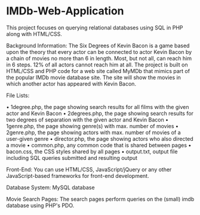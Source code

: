 # IMDb-Web-Application


This project focuses on querying relational databases using SQL in PHP along with HTML/CSS.

Background Information:
The Six Degrees of Kevin Bacon is a game based upon the theory that every actor can be connected to actor Kevin Bacon by a chain of movies no more than 6 in length. Most, but not all, can reach him in 6 steps. 12% of all actors cannot reach him at all.
The project is built on HTML/CSS and PHP code for a web site called MyMDb that mimics part of the popular IMDb movie database site. The site will show the movies in which another actor has appeared with Kevin Bacon.

File Lists:

•	1degree.php, the page showing search results for all films with the given actor and Kevin Bacon
•	2degrees.php, the page showing search results for two degrees of separation with the given actor and Kevin Bacon
•	1genre.php, the page showing genre(s) with max. number of movies
•	2genre.php, the page showing actors with max. number of movies of a user-given genre
•	director.php, the page showing actors who also directed a movie
•	common.php, any common code that is shared between pages
•	bacon.css, the CSS styles shared by all pages
•	output.txt, output file including SQL queries submitted and resulting output

Front-End:
You can use HTML/CSS, JavaScript/jQuery or any other JavaScript-based frameworks for front-end development.

Database System:
MySQL database

Movie Search Pages:
The search pages perform queries on the (small) imdb database using PHP's PDO.
